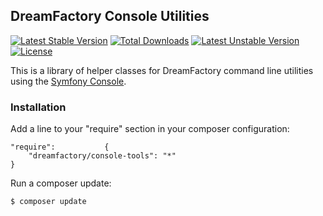 ## DreamFactory Console Utilities
[![Latest Stable Version](https://poser.pugx.org/dreamfactory/console-tools/v/stable.svg)](https://packagist.org/packages/dreamfactory/console-tools) [![Total Downloads](https://poser.pugx.org/dreamfactory/console-tools/downloads.svg)](https://packagist.org/packages/dreamfactory/console-tools) [![Latest Unstable Version](https://poser.pugx.org/dreamfactory/console-tools/v/unstable.svg)](https://packagist.org/packages/dreamfactory/console-tools) [![License](https://poser.pugx.org/dreamfactory/console-tools/license.svg)](https://packagist.org/packages/dreamfactory/console-tools)

This is a library of helper classes for DreamFactory command line utilities using the [Symfony Console](https://github.com/symfony/console).

### Installation

Add a line to your "require" section in your composer configuration:

	"require":           {
		"dreamfactory/console-tools": "*"
	}

Run a composer update:

    $ composer update

